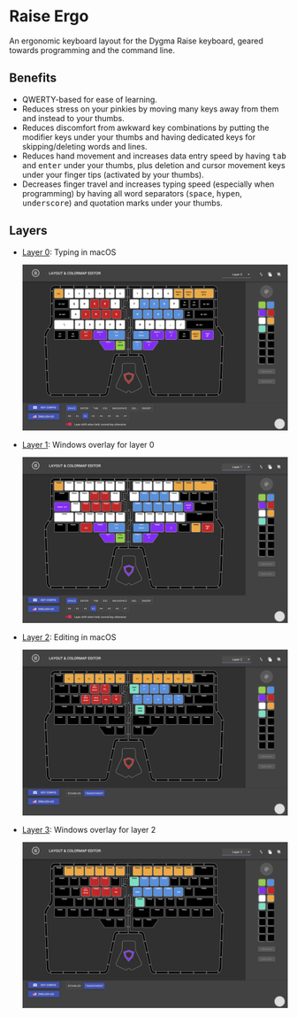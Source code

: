 # Raise Ergo
An ergonomic keyboard layout for the Dygma Raise keyboard, geared towards programming and the
command line.

## Benefits

* QWERTY-based for ease of learning.
* Reduces stress on your pinkies by moving many keys away from them and instead to your thumbs.
* Reduces discomfort from awkward key combinations by putting the modifier keys under your thumbs
  and having dedicated keys for skipping/deleting words and lines.
* Reduces hand movement and increases data entry speed by having <kbd>tab</kbd> and
  <kbd>enter</kbd> under your thumbs, plus deletion and cursor movement keys under your finger tips (activated by your thumbs).
* Decreases finger travel and increases typing speed (especially when programming) by having all
  word separators (<kbd>space</kbd>, <kbd>hypen</kbd>, <kbd>underscore</kbd>) and quotation marks
  under your thumbs.

## Layers

* [Layer 0](layer0.json): Typing in macOS

  ![layer 0](img/layer0.png)

* [Layer 1](layer1.json): Windows overlay for layer 0

  ![layer 1](img/layer1.png)

* [Layer 2](layer2.json): Editing in macOS

  ![layer 2](img/layer2.png)

* [Layer 3](layer3.json): Windows overlay for layer 2

  ![layer 3](img/layer3.png)

